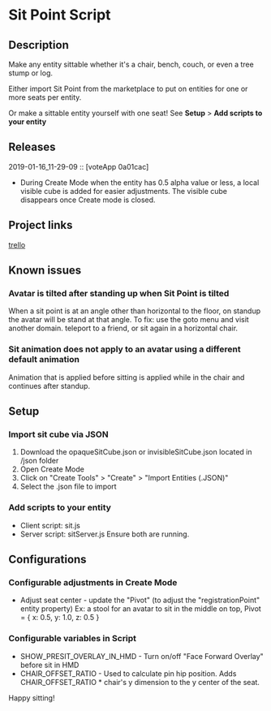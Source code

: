 # Sit Point Script

## Description

Make any entity sittable whether it's a chair, bench, couch, or even a tree stump or log.

Either import Sit Point from the marketplace to put on entities for one or more seats per entity.

Or make a sittable entity yourself with one seat! See **Setup** > **Add scripts to your entity**

## Releases

2019-01-16_11-29-09 :: [voteApp 0a01cac]
- During Create Mode when the entity has 0.5 alpha value or less, a local visible cube is added for easier adjustments. The visible cube disappears once Create mode is closed.

## Project links
[trello]()

## Known issues

### Avatar is tilted after standing up when Sit Point is tilted

When a sit point is at an angle other than horizontal to the floor, on standup the avatar will be stand at that angle. To fix: use the goto menu and visit another domain. teleport to a friend, or sit again in a horizontal chair.

### Sit animation does not apply to an avatar using a different default animation

Animation that is applied before sitting is applied while in the chair and continues after standup. 

## Setup

### Import sit cube via JSON
1. Download the opaqueSitCube.json or invisibleSitCube.json located in /json folder
2. Open Create Mode
3. Click on "Create Tools" > "Create" > "Import Entities (.JSON)"
4. Select the .json file to import

### Add scripts to your entity
- Client script: sit.js 
- Server script: sitServer.js
Ensure both are running.

## Configurations

### Configurable adjustments in Create Mode
- Adjust seat center - update the "Pivot" (to adjust the "registrationPoint" entity property) Ex: a stool for an avatar to sit in the middle on top, Pivot = { x: 0.5, y: 1.0, z: 0.5 }

### Configurable variables in Script
- SHOW_PRESIT_OVERLAY_IN_HMD - Turn on/off "Face Forward Overlay" before sit in HMD
- CHAIR_OFFSET_RATIO - Used to calculate pin hip position. Adds CHAIR_OFFSET_RATIO * chair's y dimension to the y center of the seat.

Happy sitting!